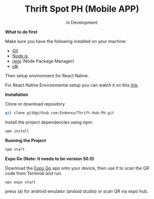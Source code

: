 <div align="center">
  <h1>Thrift Spot PH (Mobile APP)</h1>
  <p>in Development<p>
</div>

**What to do first**

<div>
<p>Make sure you have the following installed on your machine:<P>
</div>

- [Git](https://git-scm.com/)
- [Node.js](https://nodejs.org/en)
- [npm](https://www.npmjs.com/) (Node Package Manager)
- [jdk](https://www.oracle.com/java/technologies/javase/jdk17-archive-downloads.html)

Then setup environment for React Native.

For React Native Environmental setup you can watch it on this <a href="https://youtu.be/G0wrlZvDjrE?si=82EgUoZHlyWqRz3e" target="_blank">link<a/>.

**Installation**

Clone or download repository

```bash
git clone git@github.com:Endenxu/Thrift-Hub-PH.git
```

Install the project dependencies using npm:

```bash
npm install
```

**Running the Project**

```bash
npm start
```

**Expo Go (Note: It needs to be version 50.0)**

Download the [Expo Go](https://expo.dev/go) app onto your device, then use it to scan the QR code from Terminal and run.

```bash
npx expo start
```

press (a) for android emulator (andoid studio) or scan QR via expo hub.
